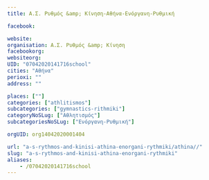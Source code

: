 ```yaml
---
title: Α.Σ. Ρυθμός &amp; Κίνηση-Αθήνα-Ενόργανη-Ρυθμική

facebook:

website:
organisation: Α.Σ. Ρυθμός &amp; Κίνηση
facebookorg:
websiteorg:
UID: "07042020141716school"
cities: "Αθήνα"
perioxi: ""
address: ""

places: [""]
categories: ["athlitismos"]
subcategories: ["gymnastics-rithmiki"]
categoryNoSLug: ["Αθλητισμός"]
subcategoriesNoSLug: ["Ενόργανη-Ρυθμική"]

orgUID: org14042020001404

url: "a-s-rythmos-and-kinisi-athina-enorgani-rythmiki/athina//"
slug: "a-s-rythmos-and-kinisi-athina-enorgani-rythmiki"
aliases:
    - /07042020141716school
---
```





